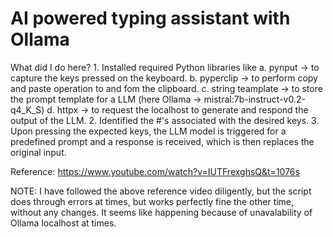 # AI powered typing assistant with Ollama

What did I do here?
    1. Installed required Python libraries like
        a. pynput -> to capture the keys pressed on the keyboard.
        b. pyperclip -> to perform copy and paste operation to and fom the clipboard.
        c. string teamplate -> to store the prompt template for a LLM (here Ollama -> mistral:7b-instruct-v0.2-q4_K_S)
        d. httpx -> to request the localhost to generate and respond the output of the LLM.
    2. Identified the #'s associated with the desired keys.
    3. Upon pressing the expected keys, the LLM model is triggered for a predefined prompt and a response is received, which is then replaces the original input.

Reference: https://www.youtube.com/watch?v=IUTFrexghsQ&t=1076s 

NOTE: I have followed the above reference video diligently, but the script does through errors at times, but works perfectly fine the other time, without any changes. It seems like happening because of unavalability of Ollama localhost at times.

